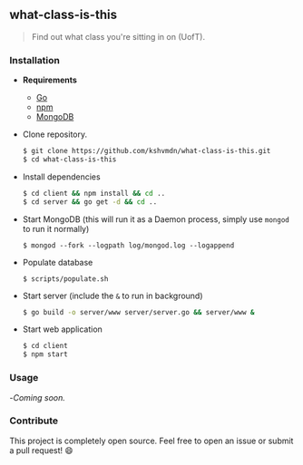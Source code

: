 ## what-class-is-this

> Find out what class you're sitting in on (UofT).

### Installation

- __Requirements__
  + [Go](https://golang.org/)
  + [npm](https://www.npmjs.com/)
  + [MongoDB](https://www.mongodb.com/)

- Clone repository.

  ```sh
  $ git clone https://github.com/kshvmdn/what-class-is-this.git
  $ cd what-class-is-this
  ```

- Install dependencies

  ```sh
  $ cd client && npm install && cd ..
  $ cd server && go get -d && cd ..
  ```

- Start MongoDB (this will run it as a Daemon process, simply use `mongod` to run it normally)

  ```
  $ mongod --fork --logpath log/mongod.log --logappend
  ```

- Populate database

  ```
  $ scripts/populate.sh
  ```

- Start server (include the `&` to run in background)

  ```sh
  $ go build -o server/www server/server.go && server/www &
  ```

- Start web application

  ```sh
  $ cd client
  $ npm start
  ```

### Usage

-_Coming soon._

### Contribute

This project is completely open source. Feel free to open an issue or submit a pull request! :smile:
